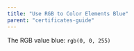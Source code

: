```yaml
---
title: "Use RGB to Color Elements Blue"
parent: "certificates-guide"
---
```


The RGB value blue: `rgb(0, 0, 255)`
